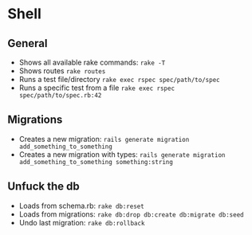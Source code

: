 # Shell
## General

* Shows all available rake commands: `rake -T`
* Shows routes `rake routes`
* Runs a test file/directory `rake exec rspec spec/path/to/spec`
* Runs a specific test from a file `rake exec rspec spec/path/to/spec.rb:42`

## Migrations
* Creates a new migration: `rails generate migration add_something_to_something`
* Creates a new migration with types: `rails generate migration add_something_to_something something:string`

## Unfuck the db

* Loads from schema.rb: `rake db:reset`
* Loads from migrations: `rake db:drop db:create db:migrate db:seed`
* Undo last migration: `rake db:rollback`
